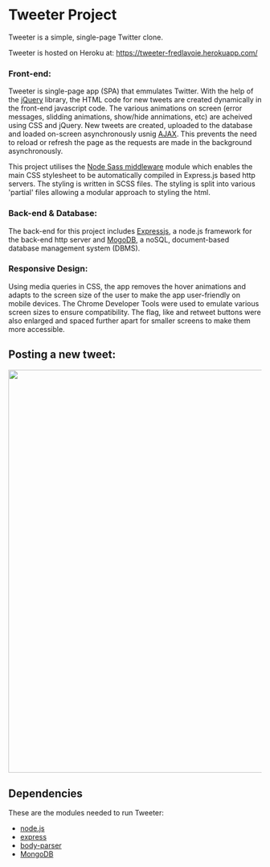 # Tweeter Project

Tweeter is a simple, single-page Twitter clone.

Tweeter is hosted on Heroku at: <https://tweeter-fredlavoie.herokuapp.com/>

### Front-end:
Tweeter is single-page app (SPA) that emmulates Twitter. With the help of the [jQuery](https://jquery.com/) library, the HTML code for new tweets are created dynamically in the front-end javascript code. The various animations on screen (error messages, slidding animations, show/hide annimations, etc) are acheived using CSS and jQuery. New tweets are created, uploaded to the database and loaded on-screen asynchronously usnig [AJAX](https://en.wikipedia.org/wiki/Ajax_%28programming%29). This prevents the need to reload or refresh the page as the requests are made in the background asynchronously.

This project utilises the [Node Sass middleware](https://www.npmjs.com/package/node-sass-middleware) module which enables the main CSS stylesheet to be automatically compiled in Express.js based http servers. The styling is written in SCSS files. The styling is split into various 'partial' files allowing a modular approach to styling the html.

### Back-end & Database:
The back-end for this project includes [Expressjs](https://expressjs.com/), a node.js framework for the back-end http server and [MogoDB](https://www.mongodb.com/), a noSQL, document-based database management system (DBMS).

### Responsive Design:
Using media queries in CSS, the app removes the hover animations and adapts to the screen size of the user to make the app user-friendly on mobile devices. The Chrome Developer Tools were used to emulate various screen sizes to ensure compatibility. The flag, like and retweet buttons were also enlarged and spaced further apart for smaller screens to make them more accessible.

## Posting a new tweet:

<img src="./screenshots/ScreenRecording.gif" width="800">

## Dependencies

These are the modules needed to run Tweeter:

- [node.js](https://nodejs.org)
- [express](https://expressjs.com/)
- [body-parser](https://www.npmjs.com/package/body-parser)
- [MongoDB](https://www.mongodb.com/)




